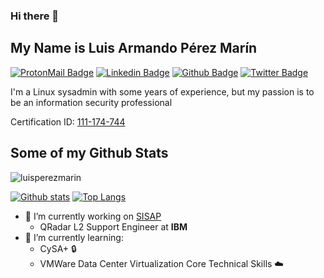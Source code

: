 ### Hi there 👋

<!--
**luisperezmarin/luisperezmarin** is a ✨ _special_ ✨ repository because its `README.md` (this file) appears on your GitHub profile.

Here are some ideas to get you started:


- 🌱 I’m currently learning ...
- 👯 I’m looking to collaborate on ...
- 🤔 I’m looking for help with ...
- 💬 Ask me about ...
- 📫 How to reach me: ...
- 😄 Pronouns: ...
- ⚡ Fun fact: ...
-->

## My Name is Luis Armando Pérez Marín
[![ProtonMail Badge](https://img.shields.io/badge/-luis.perez@protonmail.com-grey?style=flat&logo=ProtonMail&logoColor=lightgray&link=mailto:luis.perez@protonmail.com)](mailto:luis.perez@protonmail.com)
[![Linkedin Badge](https://img.shields.io/badge/-luisperezgt-0072b1?style=flat&logo=Linkedin&logoColor=white&link=https://www.linkedin.com/in/luisperezgt/)](https://www.linkedin.com/in/luisperezgt/)
[![Github Badge](https://img.shields.io/badge/-luisperezmarin-grey?style=flat&logo=github&logoColor=white&link=https://github.com/luisperezmarin/)](https://www.github.com/luisperezmarin/)
[![Twitter Badge](https://img.shields.io/badge/-luisperezmarin-00acee?style=flat&logo=twitter&logoColor=white&link=https://twitter.com/luispmarin/)](https://www.twitter.com/luispmarin/)

<p align='left'>I'm a Linux sysadmin with some years of experience, but my passion is to be an information security professional</p>

Certification ID: [111-174-744](https://www.redhat.com/rhtapps/services/verify/?certId=111-174-744)

## Some of my Github Stats
<p align=left> <img src=https://komarev.com/ghpvc/?username=luisperezmarin alt=luisperezmarin /> </p>

[![Github stats](https://github-readme-stats.vercel.app/api?username=luisperezmarin&show_icons=true&include_all_commits=true&count_private=true)](https://github.com/anuraghazra/github-readme-stats)
[![Top Langs](https://github-readme-stats.vercel.app/api/top-langs/?username=luisperezmarin&layout=compact)](https://github.com/luisperezmarin/github-readme-stats)

- 🔭 I’m currently working on [SISAP](https://www.sisap.com/)
  - QRadar L2 Support Engineer at **IBM**
- 📗 I’m currently learning:
  - CySA+ 🔒
  - VMWare Data Center Virtualization Core Technical Skills ☁️
